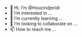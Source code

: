 - 👋 Hi, I’m @Houcindjeridi
- 👀 I’m interested in ...
- 🌱 I’m currently learning ...
- 💞️ I’m looking to collaborate on ...
- 📫 How to reach me ...

<!---
Houcindjeridi/Houcindjeridi is a ✨ special ✨ repository because its `README.md` (this file) appears on your GitHub profile.
You can click the Preview link to take a look at your changes.
--->

